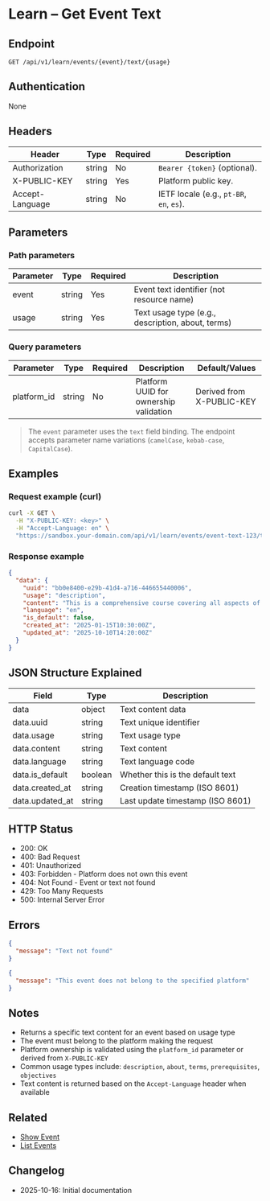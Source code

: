 # Learn – Get Event Text

## Endpoint

```
GET /api/v1/learn/events/{event}/text/{usage}
```

## Authentication

None

## Headers

| Header          | Type   | Required | Description |
| --------------- | ------ | -------- | ----------- |
| Authorization   | string | No       | `Bearer {token}` (optional). |
| X-PUBLIC-KEY    | string | Yes      | Platform public key. |
| Accept-Language | string | No       | IETF locale (e.g., `pt-BR`, `en`, `es`). |

## Parameters

### Path parameters

| Parameter | Type   | Required | Description |
| --------- | ------ | -------- | ----------- |
| event     | string | Yes      | Event text identifier (not resource name) |
| usage     | string | Yes      | Text usage type (e.g., description, about, terms) |

### Query parameters

| Parameter   | Type   | Required | Description | Default/Values |
| ----------- | ------ | -------- | ----------- | -------------- |
| platform_id | string | No       | Platform UUID for ownership validation | Derived from X-PUBLIC-KEY |

> The `event` parameter uses the `text` field binding. The endpoint accepts parameter name variations (`camelCase`, `kebab-case`, `CapitalCase`).

## Examples

### Request example (curl)

```bash
curl -X GET \
  -H "X-PUBLIC-KEY: <key>" \
  -H "Accept-Language: en" \
  "https://sandbox.your-domain.com/api/v1/learn/events/event-text-123/text/description"
```

### Response example

```json
{
  "data": {
    "uuid": "bb0e8400-e29b-41d4-a716-446655440006",
    "usage": "description",
    "content": "This is a comprehensive course covering all aspects of web development...",
    "language": "en",
    "is_default": false,
    "created_at": "2025-01-15T10:30:00Z",
    "updated_at": "2025-10-10T14:20:00Z"
  }
}
```

## JSON Structure Explained

| Field              | Type    | Description |
| ------------------ | ------- | ----------- |
| data               | object  | Text content data |
| data.uuid          | string  | Text unique identifier |
| data.usage         | string  | Text usage type |
| data.content       | string  | Text content |
| data.language      | string  | Text language code |
| data.is_default    | boolean | Whether this is the default text |
| data.created_at    | string  | Creation timestamp (ISO 8601) |
| data.updated_at    | string  | Last update timestamp (ISO 8601) |

## HTTP Status

- 200: OK
- 400: Bad Request
- 401: Unauthorized
- 403: Forbidden - Platform does not own this event
- 404: Not Found - Event or text not found
- 429: Too Many Requests
- 500: Internal Server Error

## Errors

```json
{
  "message": "Text not found"
}
```

```json
{
  "message": "This event does not belong to the specified platform"
}
```

## Notes

- Returns a specific text content for an event based on usage type
- The event must belong to the platform making the request
- Platform ownership is validated using the `platform_id` parameter or derived from `X-PUBLIC-KEY`
- Common usage types include: `description`, `about`, `terms`, `prerequisites`, `objectives`
- Text content is returned based on the `Accept-Language` header when available

## Related

- [Show Event](./EventShow.md)
- [List Events](./EventIndex.md)

## Changelog

- 2025-10-16: Initial documentation
